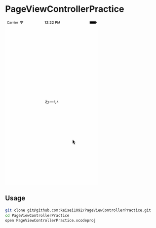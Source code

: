 PageViewControllerPractice
==========================

<img src="./sample.gif" width="300" />

## Usage

```bash
git clone git@github.com:keisei1092/PageViewControllerPractice.git
cd PageViewControllerPractice
open PageViewControllerPractice.xcodeproj
```
